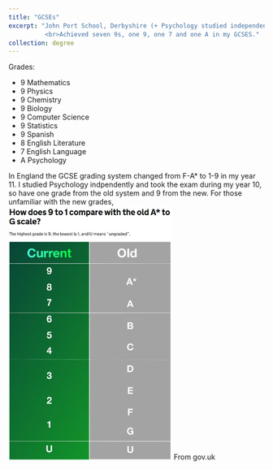 ```yaml
---
title: "GCSEs"
excerpt: "John Port School, Derbyshire (+ Psychology studied independently)
          <br>Achieved seven 9s, one 9, one 7 and one A in my GCSES."
collection: degree
---
```


Grades:
 - 9 Mathematics
 - 9 Physics
 - 9 Chemistry
 - 9 Biology
 - 9 Computer Science
 - 9 Statistics
 - 9 Spanish
 - 8 English Literature
 - 7 English Language
 - A Psychology

In England the GCSE grading system changed from F-A* to 1-9 in my year 11. I studied Psychology indpendently and took the exam during my year 10, so have one grade from the old system and 9 from the new. For those unfamiliar with the new grades, 
<img src="/images/gcse_scale.jpg" height="500">
From gov.uk
